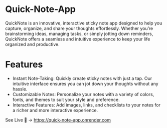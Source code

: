 # Quick-Note-App
QuickNote is an innovative, interactive sticky note app designed to help you capture, organize, and share your thoughts effortlessly. Whether you’re brainstorming ideas, managing tasks, or simply jotting down reminders, QuickNote offers a seamless and intuitive experience to keep your life organized and productive.

# Features
* Instant Note-Taking: Quickly create sticky notes with just a tap. Our intuitive interface ensures you can jot down your thoughts without any hassle.
* Customizable Notes: Personalize your notes with a variety of colors, fonts, and themes to suit your style and preference.
* Interactive Features: Add images, links, and checklists to your notes for a richer and more interactive experience.

See Live 🎉 -> 
https://quick-note-app.onrender.com
